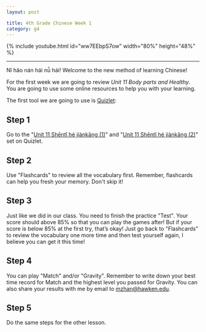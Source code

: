 ```yaml
---
layout: post

title: 4th Grade Chinese Week 1
category: g4
---
```


{% include youtube.html id="ww7EEbpS7ow" width="80%" height="48%" %}

---

Nǐ hǎo nán hái nǚ hái! Welcome to the new method of learning Chinese!

For the first week we are going to review *Unit 11 Body parts and Healthy*. You are going to use some online resources to help you with your learning.

The first tool we are going to use is <u>Quizlet</u>:

## Step 1

Go to the "[Unit 11 Shēntǐ hé jiànkāng (1)][quizlet1]" and "[Unit 11 Shēntǐ hé jiànkāng (2)][quizlet2]" set on Quizlet.

## Step 2

Use "Flashcards" to review all the vocabulary first. Remember, flashcards can help you fresh your memory. Don't skip it!

## Step 3

Just like we did in our class. You need to finish the practice "Test". Your score should above 85% so that you can play the games after! But if your score is below 85% at the first try, that’s okay! Just go back to "Flashcards" to review the vocabulary one more time and then test yourself again, I believe you can get it this time!

## Step 4

You can play "Match" and/or "Gravity". Remember to write down your best time record for Match and the highest level you passed for Gravity. You can also share your results with me by email to [mzhan@hawken.edu][email].

## Step 5

Do the same steps for the other lesson.

[quizlet1]: https://quizlet.com/461689900/unit-11-shenti-he-jiankang-1-flash-cards/
[quizlet2]: https://quizlet.com/460622330/unit-11-shenti-he-jiankang-2-flash-cards/
[email]: mailto:mzhan@hawken.edu
